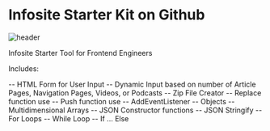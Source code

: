# Infosite Starter Kit on Github 

![header](https://capsule-render.vercel.app/api?type=wave&color=random&height=300&section=footer&text=capsule%20render&fontSize=90&fontColor=#800000)

Infosite Starter Tool for Frontend Engineers

Includes: 

-- HTML Form for User Input
-- Dynamic Input based on number of Article Pages, Navigation Pages, Videos, or Podcasts
-- Zip File Creator
-- Replace function use
-- Push function use
-- AddEventListener 
-- Objects
-- Multidimensional Arrays
-- JSON Constructor functions
-- JSON Stringify
-- For Loops
-- While Loop
-- If ... Else



